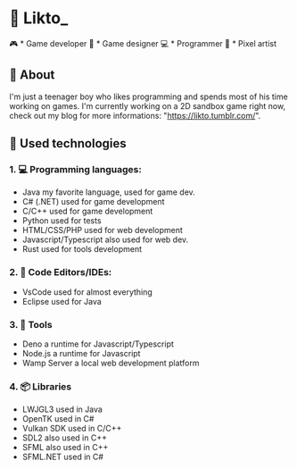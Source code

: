 # 🎲 Likto_

🎮 * Game developer
🎳 * Game designer
💻 * Programmer
🎨 * Pixel artist

## 🎲 About

I'm just a teenager boy who likes programming and spends 
most of his time working on games. I'm currently working 
on a 2D sandbox game right now, check out my blog for 
more informations: "https://likto.tumblr.com/".

## 🎲 Used technologies

### 1. 💻 Programming languages:

* Java my favorite language, used for game dev.
* C# (.NET) used for game development
* C/C++ used for game development
* Python used for tests
* HTML/CSS/PHP used for web development
* Javascript/Typescript also used for web dev.
* Rust used for tools development

### 2. 📝 Code Editors/IDEs:

* VsCode used for almost everything
* Eclipse used for Java

### 3. 🔧 Tools

* Deno a runtime for Javascript/Typescript
* Node.js a runtime for Javascript
* Wamp Server a local web development platform

### 4. 📦 Libraries
 
* LWJGL3 used in Java
* OpenTK used in C#
* Vulkan SDK used in C/C++
* SDL2 also used in C++
* SFML also used in C++
* SFML.NET used in C#
